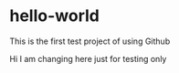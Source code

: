 # hello-world
This is the first test project of using Github

Hi I am changing here just for testing only
